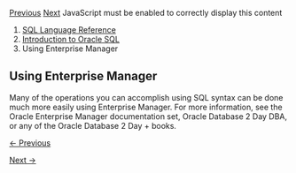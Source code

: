 [Previous](SQL-Standards.md) [Next](Lexical-Conventions.md) JavaScript
must be enabled to correctly display this content

  1. [SQL Language Reference ](index.md)
  2. [ Introduction to Oracle SQL](Introduction-to-Oracle-SQL.md)
  3. Using Enterprise Manager 

## Using Enterprise Manager

Many of the operations you can accomplish using SQL syntax can be done much
more easily using Enterprise Manager. For more information, see the Oracle
Enterprise Manager documentation set, Oracle Database 2 Day DBA, or any of the
Oracle Database 2 Day + books.


[← Previous](SQL-Standards.md)

[Next →](Lexical-Conventions.md)
